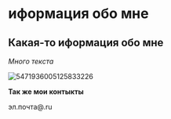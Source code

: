 # иформация обо мне 

## Какая-то иформация обо мне

_Много текста_

![5471936005125833226](https://github.com/user-attachments/assets/a10fa13e-3a62-4867-b6dc-d7e42db082ff)


**Так же мои контыкты**

эл.почта@.ru

